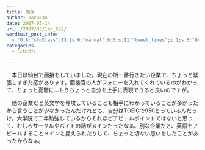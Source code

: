 ```yaml
---
title: 面接
author: kazu634
date: 2007-05-14
url: /2007/05/14/_532/
wordtwit_post_info:
  - 'O:8:"stdClass":13:{s:6:"manual";b:0;s:11:"tweet_times";i:1;s:5:"delay";i:0;s:7:"enabled";i:1;s:10:"separation";s:2:"60";s:7:"version";s:3:"3.7";s:14:"tweet_template";b:0;s:6:"status";i:2;s:6:"result";a:0:{}s:13:"tweet_counter";i:2;s:13:"tweet_log_ids";a:1:{i:0;i:2939;}s:9:"hash_tags";a:0:{}s:8:"accounts";a:1:{i:0;s:7:"kazu634";}}'
categories:
  - つれづれ

---
```

<div class="section">
<p>
    　本日は仙台で面接をしていました。現在の所一番行きたい企業で、ちょっと緊張しすぎた感があります。面接官の人がフォローを入れてくれているのがわかって、ちょっと憂鬱に…もうちょっと自分を上手に表現できると良いのですが。
</p>
  
<p>
    　他の企業だと英文学を専攻していることも相手にわかっていることが多かったから言うことが少なかったんだけれども、自分はTOEICで950とっているんだっけ。大学院で二年勉強しているからそれほどアピールポイントではないと思って、むしろサークルやバイトの話がメインだったなぁ。別な企業だと、英語をアピールすることメインと捉えられたりして、ちょっと切ない思いをしたことがあったからなぁ。
</p>
</div>